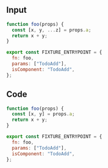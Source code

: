 
## Input

```javascript
function foo(props) {
  const [x, y, ...z] = props.a;
  return x + y;
}

export const FIXTURE_ENTRYPOINT = {
  fn: foo,
  params: ["TodoAdd"],
  isComponent: "TodoAdd",
};

```

## Code

```javascript
function foo(props) {
  const [x, y] = props.a;
  return x + y;
}

export const FIXTURE_ENTRYPOINT = {
  fn: foo,
  params: ["TodoAdd"],
  isComponent: "TodoAdd",
};

```
      